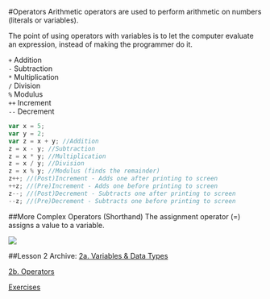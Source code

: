 #Operators
Arithmetic operators are used to perform arithmetic on numbers (literals or variables).

The point of using operators with variables is to let the computer evaluate an expression, instead of making the programmer do it.

```+```	Addition<br>
```-```	Subtraction<br>
```*```	Multiplication<br>
```/```	Division<br>
```%```	Modulus<br>
```++```	Increment<br>
```--```	Decrement<br>

```js
var x = 5;
var y = 2;
var z = x + y; //Addition
z = x - y; //Subtraction
z = x * y; //Multiplication
z = x / y; //Division
z = x % y; //Modulus (finds the remainder)
z++; //(Post)Increment - Adds one after printing to screen
++z; //(Pre)Increment - Adds one before printing to screen
z--; //(Post)Decrement - Subtracts one after printing to screen
--z; //(Pre)Decrement - Subtracts one before printing to screen
```

##More Complex Operators (Shorthand)
The assignment operator (=) assigns a value to a variable.

<img src="http://i.imgur.com/DHKwoWE.png">

##Lesson 2 Archive:
[2a. Variables & Data Types](https://github.com/burnabysouthprogramming/Javascript-Lessons/blob/master/Lesson-2/2a.%20Variables%20%26%20Data%20Types.md)

[2b. Operators](https://github.com/burnabysouthprogramming/Javascript-Lessons/blob/master/Lesson-2/2b.%20Operators.md)

[Exercises](https://github.com/burnabysouthprogramming/Javascript-Lessons/blob/master/Lesson-2/Exercises.md)
